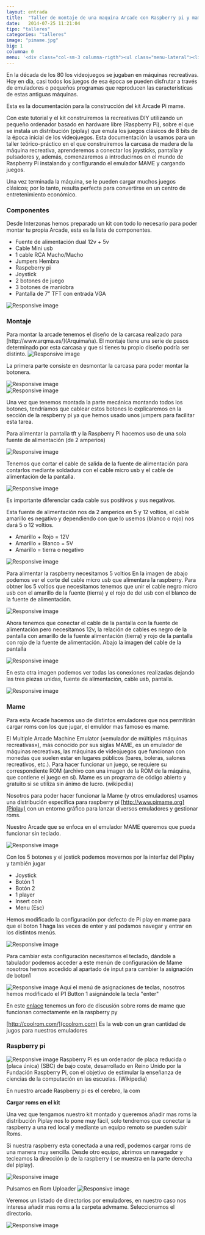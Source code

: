 ```yaml
---
layout: entrada
title:  "Taller de montaje de una maquina Arcade con Raspberry pi y mame"
date:   2014-07-25 11:21:04
tipo: "talleres"
categories: "talleres"
image: "pimame.jpg"
big: 1
columna: 0
menu: '<div class="col-sm-3 columna-rigth"><ul class="menu-lateral"><li>Descripción</li><li>Componentes</li><li>Github</li><li>Descargas</li></ul></div>'
---
```


En la década de los 80 los videojuegos se jugaban en máquinas recreativas. Hoy en día, casi todos los juegos de esa época se pueden disfrutar a través de emuladores o pequeños programas que reproducen las caracterí­sticas de estas antiguas máquinas.
<!--mas-->

Esta es la documentación para la construcción del kit Arcade Pi mame. 

Con este tutorial y el kit construiremos la recreativas DIY utilizando un pequeño ordenador basado en hardware libre (Raspberry Pi), sobre el que se instala un distribución (piplay) que emula los juegos clásicos de 8 bits de la época inicial de los videojuegos. Esta documentación la usamos para un taller teórico-práctico en el que construiremos la carcasa de madera de la máquina recreativa, aprenderemos a conectar los joysticks, pantalla y pulsadores y, además, comenzaremos a introducirnos en el mundo de Raspberry Pi instalando y configurando el emulador MAME y cargando juegos.

Una vez terminada la máquina, se le pueden cargar muchos juegos clásicos; por lo tanto, resulta perfecta para convertirse en un centro de entretenimiento económico.


<h3 class="title-post-seccion">Componentes</h3>


Desde Interzonas hemos preparado un kit con todo lo necesario para poder montar tu propia Arcade, esta es la lista de componentes. 

* Fuente de alimentación dual 12v + 5v
* Cable Mini usb
* 1 cable RCA Macho/Macho
* Jumpers Hembra
* Raspeberry pi
* Joystick
* 2 botones de juego
* 3 botones de maniobra
* Pantalla de 7” TFT con entrada VGA

<img src="{{site.url}}/images/componentespimame.jpg" class="img-responsive" alt="Responsive image">


<h3 class="title-post-seccion">Montaje</h3>
Para montar la arcade tenemos el diseño de la carcasa realizado para [http://www.arqma.es/](Arquimaña). El montaje tiene una serie de pasos determinado por esta carcasa y que si tienes tu propio diseño podría ser distinto. 

<img src="{{site.url}}/images/carcasaunida.jpg" class="img-responsive" alt="Responsive image">

La primera parte consiste en desmontar la carcasa para poder montar la botonera.

<img src="{{site.url}}/images/carcasabotones1.jpg" class="img-responsive" alt="Responsive image">
<br>
<img src="{{site.url}}/images/carcasabotones2.jpg" class="img-responsive" alt="Responsive image">

Una vez que tenemos montada la parte mecánica montando todos los botones, tendríamos que cablear estos botones lo explicaremos en la sección de la respberry pi ya que hemos usado unos jumpers para facilitar esta tarea.

Para alimentar la pantalla tft y la Raspberry Pi hacemos uso de una sola fuente de alimentación (de 2 amperios)

<img src="{{site.url}}/images/fuentecable.jpg" class="img-responsive" alt="Responsive image">

Tenemos que cortar el cable de salida de la fuente de alimentación para contarlos mediante soldadura con el cable micro usb y el cable de alimentación de la pantalla. 

<img src="{{site.url}}/images/cablesconectados.jpg" class="img-responsive" alt="Responsive image">

Es importante diferenciar cada cable sus positivos y sus negativos. 

Esta fuente de alimentación nos da 2 amperios en 5 y 12 voltios, el cable amarillo es negativo y dependiendo con que lo usemos (blanco o rojo) nos dará 5 o 12 voltios.

* Amarillo + Rojo = 12V
* Amarillo + Blanco = 5V
* Amarillo = tierra o negativo

<img src="{{site.url}}/images/cablefuente.jpg" class="img-responsive" alt="Responsive image">

Para alimentar la raspberry necesitamos 5 voltios
En la imagen de abajo podemos ver el corte del cable micro usb que alimentara la raspberry. Para obtner los 5 voltios que necesitamos tenemos que unir el cable negro micro usb con el amarillo de la fuente (tierra) y el rojo de del usb con el blanco de la fuente de alimentación. 

<img src="{{site.url}}/images/cableusb.jpg" class="img-responsive" alt="Responsive image">

Ahora tenemos que conectar el cable de la pantalla con la fuente de alimentación pero necesitamos 12v, la relación de cables es negro de la pantalla con amarillo de la fuente alimentación (tierra) y rojo de la pantalla con rojo de la fuente de alimentación. Abajo la imagen del cable de la pantalla

<img src="{{site.url}}/images/cablepantalla.jpg" class="img-responsive" alt="Responsive image">

En esta otra imagen podemos ver todas las conexiones realizadas dejando las tres piezas unidas, fuente de alimentación, cable usb, pantalla. 

<img src="{{site.url}}/images/cablesconectado.jpg" class="img-responsive" alt="Responsive image">

<h3 class="title-post-seccion">Mame</h3>

Para esta Arcade hacemos uso de distintos emuladores que nos permitirán cargar roms con los que jugar, el emuldor mas famoso es mame.

El Multiple Arcade Machine Emulator («emulador de múltiples máquinas recreativas»), más conocido por sus siglas MAME, es un emulador de máquinas recreativas, las máquinas de videojuegos que funcionan con monedas que suelen estar en lugares públicos (bares, boleras, salones recreativos, etc.). Para hacer funcionar un juego, se requiere su correspondiente ROM (archivo con una imagen de la ROM de la máquina, que contiene el juego en sí). Mame es un programa de código abierto y gratuito si se utiliza sin ánimo de lucro. (wikipedia)

Nosotros para poder hacer funcionar la Mame (y otros emuladores) usamos una distribución especifica para raspberry pi [http://www.pimame.org](Piplay) con un entorno gráfico para lanzar diversos emuladores y gestionar roms. 

Nuestro Arcade que se enfoca en el emulador MAME queremos que pueda funcionar sin teclado.

<img src="{{site.url}}/images/tresbotones.jpg" class="img-responsive" alt="Responsive image">

Con los 5 botones y el jostick podemos movernos por la interfaz del Piplay y también jugar

* Joystick
* Botón 1
* Botón 2
* 1 player
* Insert coin 
* Menu (Esc)

Hemos modificado la configuración por defecto de Pi play en mame para que el boton 1 haga las veces de enter y así podamos navegar y entrar en los distintos menús. 

<img src="{{site.url}}/images/configure-joystick.jpg" class="img-responsive" alt="Responsive image">

Para cambiar esta configuración necesitamos el teclado, dándole a tabulador podemos acceder a este menún de configuración de Mame nosotros hemos accedido al apartado de input para cambier la asignación de boton1 

<img src="{{site.url}}/images/menuinput.jpg" class="img-responsive" alt="Responsive image">
Aquí el menú de asignaciones de teclas, nosotros hemos modificado el P1 Button 1 asignándole la tecla "enter"


En este [enlace](http://www.raspberrypi.org/forums/viewtopic.php?f=78&t=29427) tenemos un foro de discusión sobre roms de mame que funcionan correctamente en la raspberry py

[http://coolrom.com/](coolrom.com) Es la web con un gran cantidad de jugos para nuestros emuladores


<h3 class="title-post-seccion">Raspberry pi</h3>

<img src="{{site.url}}/images/pi.jpg" class="img-responsive" alt="Responsive image">
Raspberry Pi es un ordenador de placa reducida o (placa única) (SBC) de bajo coste, desarrollado en Reino Unido por la Fundación Raspberry Pi, con el objetivo de estimular la enseñanza de ciencias de la computación en las escuelas. (Wikipedia)

En nuestro arcade Raspberry pi es el cerebro, la com

<strong>Cargar roms en el kit</strong>


Una vez que tengamos nuestro kit montado y queremos añadir mas roms la distribución Piplay nos lo pone muy fácil, solo tendremos que conectar la raspberry a una red local y mediante un equipo remoto se pueden subir Roms.

Si nuestra raspberry esta conectada a una redl, podemos cargar roms de una manera muy sencilla. Desde otro equipo, abrimos un navegador y tecleamos la dirección ip de la raspberry ( se muestra en la parte derecha del piplay).

<img src="{{site.url}}/images/uno_rom.png" class="img-responsive" alt="Responsive image">

Pulsamos en Rom Uploader
<img src="{{site.url}}/images/dos.png" class="img-responsive" alt="Responsive image">


Veremos un listado de directorios por emuladores, en nuestro caso nos interesa añadir mas roms a la carpeta advmame. Seleccionamos el directorio.


<img src="{{site.url}}/images/tres.png" class="img-responsive" alt="Responsive image">
